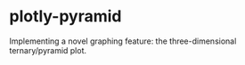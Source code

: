 # plotly-pyramid
Implementing a novel graphing feature: the three-dimensional ternary/pyramid plot.
